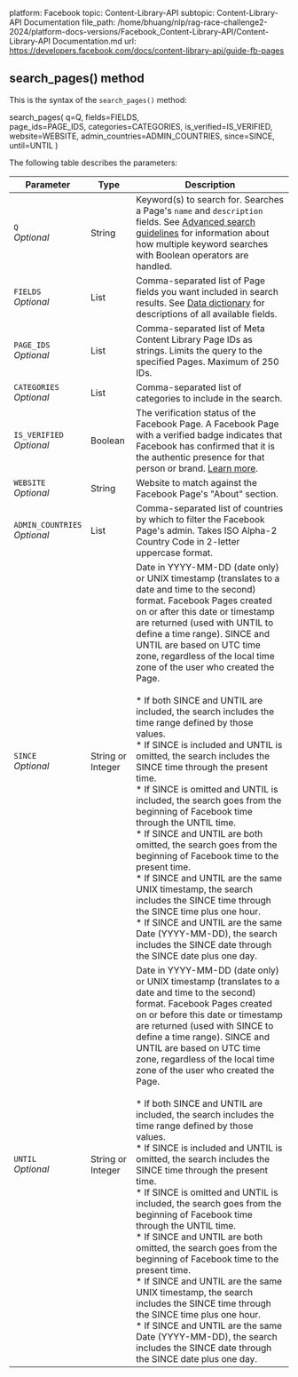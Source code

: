 platform: Facebook
topic: Content-Library-API
subtopic: Content-Library-API Documentation
file_path: /home/bhuang/nlp/rag-race-challenge2-2024/platform-docs-versions/Facebook_Content-Library-API/Content-Library-API Documentation.md
url: https://developers.facebook.com/docs/content-library-api/guide-fb-pages


## search\_pages() method

This is the syntax of the `search_pages()` method:

search\_pages(
    q=Q,
    fields=FIELDS,    
    page\_ids=PAGE\_IDS,
    categories=CATEGORIES,
    is\_verified=IS\_VERIFIED,
    website=WEBSITE,
    admin\_countries=ADMIN\_COUNTRIES,
    since=SINCE,
    until=UNTIL
)

The following table describes the parameters:

| Parameter | Type | Description |
| --- | --- | --- |
| `Q`  <br>_Optional_ | String | Keyword(s) to search for. Searches a Page's `name` and `description` fields. See [Advanced search guidelines](https://developers.facebook.com/docs/content-library-api/adv-search) for information about how multiple keyword searches with Boolean operators are handled. |
| `FIELDS`  <br>_Optional_ | List | Comma-separated list of Page fields you want included in search results. See [Data dictionary](https://developers.facebook.com/docs/content-library-api/data#dd-fb-page) for descriptions of all available fields. |
| `PAGE_IDS`  <br>_Optional_ | List | Comma-separated list of Meta Content Library Page IDs as strings. Limits the query to the specified Pages. Maximum of 250 IDs. |
| `CATEGORIES`  <br>_Optional_ | List | Comma-separated list of categories to include in the search. |
| `IS_VERIFIED`  <br>_Optional_ | Boolean | The verification status of the Facebook Page. A Facebook Page with a verified badge indicates that Facebook has confirmed that it is the authentic presence for that person or brand. [Learn more](https://www.facebook.com/help/196050490547892). |
| `WEBSITE`  <br>_Optional_ | String | Website to match against the Facebook Page's "About" section. |
| `ADMIN_COUNTRIES`  <br>_Optional_ | List | Comma-separated list of countries by which to filter the Facebook Page's admin. Takes ISO Alpha-2 Country Code in 2-letter uppercase format. |
| `SINCE`  <br>_Optional_ | String or Integer | Date in YYYY-MM-DD (date only) or UNIX timestamp (translates to a date and time to the second) format. Facebook Pages created on or after this date or timestamp are returned (used with UNTIL to define a time range). SINCE and UNTIL are based on UTC time zone, regardless of the local time zone of the user who created the Page.<br><br>* If both SINCE and UNTIL are included, the search includes the time range defined by those values.<br>* If SINCE is included and UNTIL is omitted, the search includes the SINCE time through the present time.<br>* If SINCE is omitted and UNTIL is included, the search goes from the beginning of Facebook time through the UNTIL time.<br>* If SINCE and UNTIL are both omitted, the search goes from the beginning of Facebook time to the present time.<br>* If SINCE and UNTIL are the same UNIX timestamp, the search includes the SINCE time through the SINCE time plus one hour.<br>* If SINCE and UNTIL are the same Date (YYYY-MM-DD), the search includes the SINCE date through the SINCE date plus one day. |
| `UNTIL`  <br>_Optional_ | String or Integer | Date in YYYY-MM-DD (date only) or UNIX timestamp (translates to a date and time to the second) format. Facebook Pages created on or before this date or timestamp are returned (used with SINCE to define a time range). SINCE and UNTIL are based on UTC time zone, regardless of the local time zone of the user who created the Page.<br><br>* If both SINCE and UNTIL are included, the search includes the time range defined by those values.<br>* If SINCE is included and UNTIL is omitted, the search includes the SINCE time through the present time.<br>* If SINCE is omitted and UNTIL is included, the search goes from the beginning of Facebook time through the UNTIL time.<br>* If SINCE and UNTIL are both omitted, the search goes from the beginning of Facebook time to the present time.<br>* If SINCE and UNTIL are the same UNIX timestamp, the search includes the SINCE time through the SINCE time plus one hour.<br>* If SINCE and UNTIL are the same Date (YYYY-MM-DD), the search includes the SINCE date through the SINCE date plus one day. |